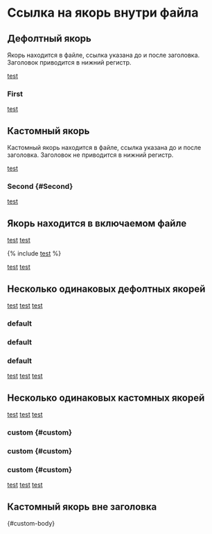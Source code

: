 # Ссылка на якорь внутри файла


## Дефолтный якорь

Якорь находится в файле, ссылка указана до и после заголовка. 
Заголовок приводится в нижний регистр.

[test](#first)

### First

[test](#first)


## Кастомный якорь

Кастомный якорь находится в файле, ссылка указана до и после заголовка.
Заголовок не приводится в нижний регистр.

[test](#Second)

### Second {#Second}

[test](#Second)

## Якорь находится в включаемом файле

[test](#Third)
[test](#Fourth)

{% include [test](./_includes/include1.md) %}

[test](#Third)
[test](#Fourth)


## Несколько одинаковых дефолтных якорей

[test](#default)
[test](#default1)
[test](#default2)

### default

### default

### default

[test](#default)
[test](#default1)
[test](#default2)

## Несколько одинаковых кастомных якорей

[test](#custom)
[test](#custom1)
[test](#custom2)

### custom {#custom}

### custom {#custom}

### custom {#custom}

[test](#custom)
[test](#custom1)
[test](#custom2)


## Кастомный якорь вне заголовка

{#custom-body}

